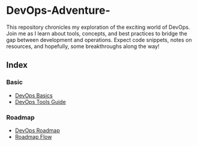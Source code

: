 # DevOps-Adventure-
This repository chronicles my exploration of the exciting world of DevOps. Join me as I learn about tools, concepts, and best practices to bridge the gap between development and operations. Expect code snippets, notes on resources, and hopefully, some breakthroughs along the way!

## Index
### Basic
- [DevOps Basics](./Basic/Devops.md)
- [DevOps Tools Guide](./Basic/Tools.md)

### Roadmap
- [DevOps Roadmap](./Roadmap/Roadmap.md)
- [Roadmap Flow](./Roadmap/DevOps_Roadmap.png)